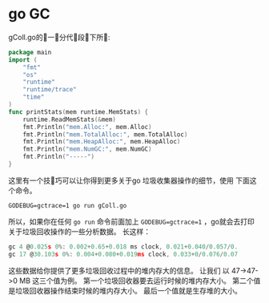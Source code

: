 # go GC

gColl.go的􏱑一􏰐分代􏰅段􏰽下所􏰝:
```go
package main
import (
    "fmt"
    "os"
    "runtime"
    "runtime/trace"
    "time"
)
func printStats(mem runtime.MemStats) {
    runtime.ReadMemStats(&mem)
    fmt.Println("mem.Alloc:", mem.Alloc)
    fmt.Println("mem.TotalAlloc:", mem.TotalAlloc)
    fmt.Println("mem.HeapAlloc:", mem.HeapAlloc)
    fmt.Println("mem.NumGC:", mem.NumGC)
    fmt.Println("-----")
}
```

这里有一个技􏰪巧可以让你得到更多关于go 垃圾收集器操作的细节，使用 下面这个命令。
```
GODEBUG=gctrace=1 go run gColl.go
```
所以，如果你在任何 `go run` 命令前面加上 `GODEBUG=gctrace=1` ，go就会去打印关于垃圾回收操作的一些分析数据。
长这样：
```go
gc 4 @0.025s 0%: 0.002+0.65+0.018 ms clock, 0.021+0.040/0.057/0.
gc 17 @30.103s 0%: 0.004+0.080+0.019ms clock, 0.033+0/0.076/0.07
```
这些数据给你提供了更多垃圾回收过程中的堆内存大的信息。
让我们 以 47->47->0 MB 这三个值为例。
第一个垃圾回收器要去运行时候的堆内存大小。
第二个值是垃圾回收器操作结束时候的堆内存大小。
最后一个值就是生存堆的大小。




